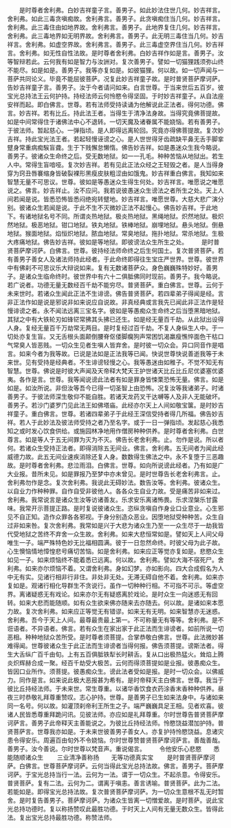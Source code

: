 <!-- { "loadSidebar": true } -->
　　是时尊者舍利弗。白妙吉祥童子言。善男子。如此妙法住世几何。妙吉祥言。舍利弗。如此三毒贪嗔痴故。舍利弗言。善男子。此贪嗔痴住当几何。妙吉祥言。舍利弗。此三毒住由如地界故。舍利弗言。善男子。此地界复住几何。妙吉祥言。舍利弗。此三毒地界如无明界故。舍利弗言。善男子。此无明三毒住当几何。妙吉祥言。舍利弗。如虚空界故。舍利弗言。善男子。此三毒虚空界住当几何。妙吉祥言。舍利弗。如无性自性法故。是时尊者舍利弗。白妙吉祥作如是言。善男子。汝等智辩若此。云何我有如是智力与汝詶对。复次善男子。譬如一切猫狸践须弥山终不能尽。如是如是。善男子。我等亦复如是。如彼猫狸。何以故。如一切声闻与一菩萨共同论义。毕竟不能屈彼菩萨。况复此妙吉祥童子故。是时普贤菩萨摩诃萨。告妙吉祥童子言。善男子。汝于今者请问如来。白言世尊。于当来世后五百岁。彼宝光总持法王云何护持。持经法师云何怜愍令得坚固。于时妙吉祥童子。从自法座安祥而起。即白佛言。世尊。若有法师受持读诵为他解说此正法者。得何功德。佛言。妙吉祥。若有比丘。持此法王者。当得生于清净法身故。当得究竟佛菩提故。如是中间常得住于诸佛法中心不退转。一切天魔及诸眷属不能娆恼。若有善男子。于彼法师。暂起慈心。一弹指顷。是人即得远离轮回。究竟亦得佛菩提故。复次妙吉祥。持此宝光法王者。若起轻慢诬谤之心。是人世世得牙齿疏缺平鼻无舌手脚挛躄身常重病痴騃盲聋。生于下贱懈怠懒惰。佛告妙吉祥。如是愚迷众生我今略说。善男子。彼诸众生命终之后。受无数地狱。如一一孔毛。种种苦恼从地狱出。若生人中。常得生盲喑哑。复次妙吉祥。若有见此正法众经之王轻毁之者。是人当得身穿为窍丑唇褰缩身皆破裂裸形黑瘦皮肤粗涩由如饿鬼。妙吉祥重白佛言。我知如来智慧无量不可思议。世尊。彼如是等愚迷众生得生何处。妙吉祥言。唯愿说之唯愿说之。佛言。妙吉祥止。汝不应问。我若说彼愚迷众生谤法之者所生之处。天上人间若闻是说。皆悉恐怖皆悉闷绝宛转躄地。妙吉祥言。唯愿世尊。大慈大悲广演分别。彼诸众生若闻是说。于此不生不灭微妙正法不起慢心。佛告妙吉祥。于此地下。有诸地狱名号不同。所谓炎热地狱。极炎热地狱。黑绳地狱。炽然地狱。极炽然地狱。极恶地狱。钳口地狱。铁丸地狱。铁棒地狱。崩埋地狱。悬头地狱。倒悬地狱。猴面地狱。焰恒炽地狱。脓血地狱。常臭地狱。拖扑地狱。常杀地狱。生极大疼痛地狱。佛告妙吉祥。彼如是等地狱。即彼谤法众生所生之处。
　　是时普贤菩萨摩诃萨。白佛言。世尊。彼持经法师命终之后生何国土。复次普贤菩萨。若有善男子善女人及诸法师持此经者。于此命终即得往生宝庄严世界。世尊。彼世界中有佛刹不可思议乐大辩说如来。复有无数诸菩萨众。身色巍巍殊特妙好。善男子。是诸众生临命终时。彼世界中有六十二俱胝佛同时现前。善男子。我今略说。若广说者。功德无量无数经百千劫不能穷尽。普贤菩萨。重白佛言。世尊。云何于未来世时。若诸众生闻此正法不生诽谤。佛告普贤菩萨。若四辈弟子得闻是经。言非正法作如是说是邪说非如来说应自说故。非真经典或言我先已闻此非正法作是轻慢诽谤之者。永不闻法远离三宝名字。彼如是等愚痴众生命终之后当堕黑暗地狱。其狱之中有大铁轮刃如锋铓常拂其头拂已还生。如是经无量百千劫。从此狱出设得人身。复经无量百千万劫常无两目。是时复经过百千劫。不复人身纵生人中。于一切处亦复生盲。又无舌根头面颠倒腰脊伛偻脚癵狗声常困饥渴羸瘦憔悴面色干枯口气常臭人皆恶贱。一切众生见者生嗔人皆弃舍。是时彼一切众会。异口同音作是唱言。如来今者为我等故。已说是法如是正法我等已闻。快说世尊快说善逝我等于未来世。见有受持是经典者。不生诽谤轻慢之心。我等愚迷由如稚子。不觉不知无有智慧。世尊。佛说是时彼大声闻及天帝释大梵天王护世诸天比丘比丘尼优婆塞优婆夷。各作是言。世尊。我等闻说谤此法者有如是罪身皆悚栗恐怖无量。佛言。如是如是。如汝所说。非但汝等吾今已得一切圣智上由恐怖。况复汝等我诸弟子。时诸善男子。于彼法师深生敬仰不能自胜。若诸天龙药叉干达嚩等人及非人无能破坏。善男子。若沙门婆罗门见此法王如佛塔庙。此经亦尔天上人间如敬宝箧。是时妙吉祥童子。重白佛言。世尊。若诸四辈弟子于此经王深信受持者得几所福。佛告妙吉祥。若人于此妙法及彼法师受持之者乃至名字。或于一日一弹指顷。发起慈心我悉知之或时发心饮食供给。或施园林净地用作僧房种种供养。是时尊者舍利弗。白世尊言。如是等人于五无间罪为灭为不灭。佛告长老舍利弗。止。勿作是说。所以者何。若诸众生受持正法者。即得消除五无间业。佛言。舍利弗。五无间者为闻此经威德力故。此五无间业速疾消除还复人身。数数得生佛法之中。永不复堕于三恶趣故。是时尊者舍利弗。悲泣雨泪。白佛言。世尊。如向所说谤此经者。乃有如是广大业报。昔所未见。如是罪报乃至梦中亦未曾见。是时世尊告长老舍利弗言。止。舍利弗勿作是念。复次舍利弗。我说此无碍妙法。数告汝等。舍利弗。彼诸众生。以自业力作种种罪。自作自受非彼他人。各各众生自业力故。受是痛苦非如来过。舍利弗。我常说言是诸众生汝等访诸善友。乐求安乐离诸怖畏。乐求涅槃乐甘露味。我常开示菩提正路。是时复说彼诸众生。恣纵贪嗔自作身业口业意业。心生邪见不自正知。造作众罪各各邪视。于身分别造众恶业。因堕地狱受种种苦。众生自过非如来咎。复次舍利弗。我常如是兴于大悲为诸众生乃至一一众生尽于一劫我皆代受地狱之苦终不弃舍一众生故。舍利弗。如来大悲恒常如是。譬如天上人间父母唯生一子。端严殊特色妙无比福相圆满。彼于一日忽然命终。时彼父母为此子故。心生懊恼情地慞惶悲号痛切苦恼。如是舍利弗。如来应正等觉亦复如是。悲愍众生如见一子。如来烦恼终不能着悉已远离。何以故。舍利弗。譬如大海不宿死尸。舍利弗。如来亦尔烦恼不着。又谓舍利弗。身如幻梦。亦如影向。四大合成假名为人中无有实。见诸行相非行非住。非处非无处。无滞无碍自他不着。舍利弗。如来亦复如是。观诸行相化导群生不贪说行。虽作一切种种行相。不可指不可示。等虚空界。离诸疑惑无有戏论。如来亦尔无有疑惑离於戏论。是时众生一向迷惑无有回转。如来大悲而能随顺。如有众生欲来佛亦随来去亦随去。何以故。是诸如来本愿力故。复次舍利弗。如来应正等觉无有错谬。如来无有无明。如来智慧亦无迷惑。舍利弗。吾今于天上人间。最尊最贵最上第一。不可称量无有等等。舍利弗。是不诳语者。不异语者。佛言。若有众生在家出家于此正法而生诽谤者。如前所说一切恶相。种种地狱众苦所受。是时尊者须菩提。合掌恭敬白佛言。世尊。此法微妙甚难得闻。世尊彼诸众生于此正法而生诽谤者当得何报。佛告须菩提。谤斯法者。得生大舌纵广百千由旬。上有五百俱胝铁犁长时耕舌。复从口出极热猛火。耸焰上腾炎炽辉赫合成一聚。经百千劫受大极苦。云何而得须菩提如是业报。彼愚痴众生。皆因口业所作。须菩提。彼愚痴众生。谤此法者受如是报。是时一切众会。以佛威力。同作是言。如来说此极大恶报甚为希有。是时帝释天主白佛言。世尊。我当于彼比丘持经法师。于未来世。常生尊重。以诸华香饮食衣药涂香末香种种供养。昼夜三时恭敬礼拜尊重赞叹。志心护持。世尊。是善男子已生如来法身中。与诸如来同一名号。何以故。如灌顶刹帝利王所生之子。端严巍巍具足王相。见者欢喜。彼诸人民皆悉尊重拜跪问讯。见彼法师。亦应如是礼拜尊重。尔时世尊告普贤菩萨摩诃萨言。善男子此帝释天主善能说之。为彼比丘持经法师。怜愍饶益潜加护持。普贤菩萨言。世尊我亦如是。于未来世彼善男子善女人。亦复护持怜愍饶益。息诸灾患令得安乐。周遍百由旬外不令娆恼。尔时世尊赞普贤菩萨摩诃萨言。善哉善哉。善男子。汝今善说。尔时世尊以梵音声。重说偈言。
　　令他安乐心悲愍　　悉能随顺诸众生
　　三业清净善称扬　　无等功德真实宝
　　是时普贤菩萨摩诃萨。白佛言。世尊菩萨摩诃萨。云何当得此宝光总持法故。佛言。善男子。菩萨摩诃萨。于宝光总持当行一法。云何为一法。谓于一切众生。不起杀意。令得安乐。普贤菩萨。复有二法。云何为二。谓离于嗔恚。善言诱喻。普贤菩萨。此为二法。若能如是。即得宝光总持法故。复次普贤菩萨摩诃萨。为一切众生意根不乱无时暂舍。是时复告善男子。菩萨摩诃萨。为诸众生皆离一切憎爱故。是时菩萨。说此宝光总持功德时。复以称扬赞叹此最胜功德。于时天上人间有无量无数众生。皆得此法。复出宝光总持最胜功德。称赞法师。
